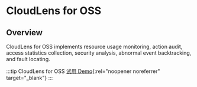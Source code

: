 # CloudLens for OSS

## Overview

CloudLens for OSS implements resource usage monitoring, action audit, access statistics collection, security analysis, abnormal event backtracking, and fault locating.

:::tip CloudLens for OSS
[试用 Demo](/playground/demo.html?dest=/lognext/app/oss_lens){:rel="noopener noreferrer" target="\_blank"}
:::

